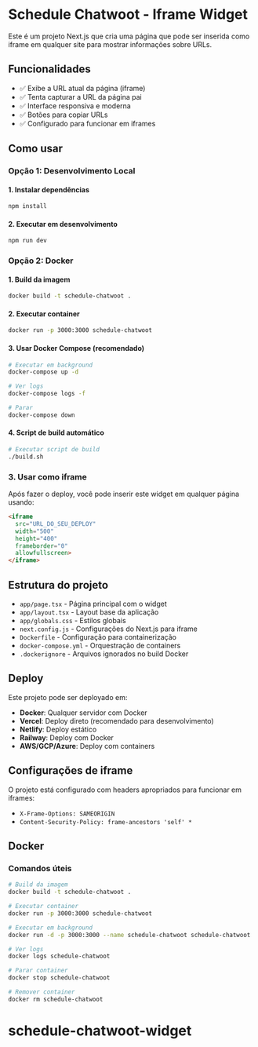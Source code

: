 # Schedule Chatwoot - Iframe Widget

Este é um projeto Next.js que cria uma página que pode ser inserida como iframe em qualquer site para mostrar informações sobre URLs.

## Funcionalidades

- ✅ Exibe a URL atual da página (iframe)
- ✅ Tenta capturar a URL da página pai
- ✅ Interface responsiva e moderna
- ✅ Botões para copiar URLs
- ✅ Configurado para funcionar em iframes

## Como usar

### Opção 1: Desenvolvimento Local

#### 1. Instalar dependências

```bash
npm install
```

#### 2. Executar em desenvolvimento

```bash
npm run dev
```

### Opção 2: Docker

#### 1. Build da imagem

```bash
docker build -t schedule-chatwoot .
```

#### 2. Executar container

```bash
docker run -p 3000:3000 schedule-chatwoot
```

#### 3. Usar Docker Compose (recomendado)

```bash
# Executar em background
docker-compose up -d

# Ver logs
docker-compose logs -f

# Parar
docker-compose down
```

#### 4. Script de build automático

```bash
# Executar script de build
./build.sh
```

### 3. Usar como iframe

Após fazer o deploy, você pode inserir este widget em qualquer página usando:

```html
<iframe 
  src="URL_DO_SEU_DEPLOY" 
  width="500" 
  height="400"
  frameborder="0"
  allowfullscreen>
</iframe>
```

## Estrutura do projeto

- `app/page.tsx` - Página principal com o widget
- `app/layout.tsx` - Layout base da aplicação
- `app/globals.css` - Estilos globais
- `next.config.js` - Configurações do Next.js para iframe
- `Dockerfile` - Configuração para containerização
- `docker-compose.yml` - Orquestração de containers
- `.dockerignore` - Arquivos ignorados no build Docker

## Deploy

Este projeto pode ser deployado em:
- **Docker**: Qualquer servidor com Docker
- **Vercel**: Deploy direto (recomendado para desenvolvimento)
- **Netlify**: Deploy estático
- **Railway**: Deploy com Docker
- **AWS/GCP/Azure**: Deploy com containers

## Configurações de iframe

O projeto está configurado com headers apropriados para funcionar em iframes:
- `X-Frame-Options: SAMEORIGIN`
- `Content-Security-Policy: frame-ancestors 'self' *`

## Docker

### Comandos úteis

```bash
# Build da imagem
docker build -t schedule-chatwoot .

# Executar container
docker run -p 3000:3000 schedule-chatwoot

# Executar em background
docker run -d -p 3000:3000 --name schedule-chatwoot schedule-chatwoot

# Ver logs
docker logs schedule-chatwoot

# Parar container
docker stop schedule-chatwoot

# Remover container
docker rm schedule-chatwoot
```
# schedule-chatwoot-widget
